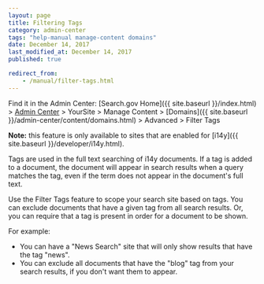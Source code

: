 ```yaml
---
layout: page
title: Filtering Tags
category: admin-center
tags: "help-manual manage-content domains"
date: December 14, 2017
last_modified_at: December 14, 2017
published: true

redirect_from:
    - /manual/filter-tags.html
---
```


Find it in the Admin Center: [Search.gov Home]({{ site.baseurl }}/index.html) > [Admin Center](https://search.usa.gov/sites/) > YourSite > Manage Content > [Domains]({{ site.baseurl }}/admin-center/content/domains.html) > Advanced > Filter Tags

**Note:** this feature is only available to sites that are enabled for [i14y]({{ site.baseurl }}/developer/i14y.html).

Tags are used in the full text searching of i14y documents. If a tag is added to a document, the document will appear in search results when a query matches the tag, even if the term does not appear in the document's full text.

Use the Filter Tags feature to scope your search site based on tags. You can exclude documents that have a given tag from all search results. Or, you can require that a tag is present in order for a document to be shown.

For example:
* You can have a "News Search" site that will only show results that have the tag "news".
* You can exclude all documents that have the "blog" tag from your search results, if you don't want them to appear.
